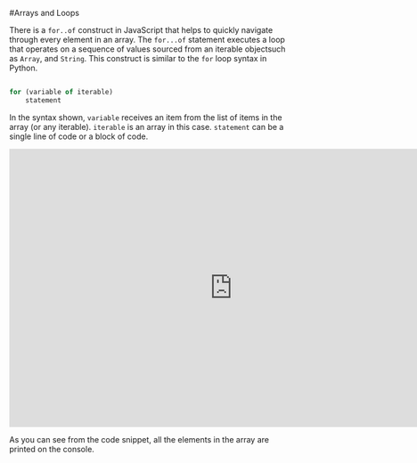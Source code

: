 #Arrays and Loops

There is a `for..of` construct in JavaScript that helps to quickly navigate through every element in an array. The `for...of` statement executes a loop that operates on a sequence of values sourced from an iterable objectsuch as `Array`, and `String`. This construct is similar to the `for` loop syntax in Python.

```js

for (variable of iterable)
    statement
```

<aside>

In the syntax shown, `variable` receives an item from the list of items in the array (or any iterable). `iterable` is an array in this case. `statement` can be a single line of code or a block of code.

</aside>

<iframe width="800" height="500" frameborder="0" src="https://pythontutor.com/iframe-embed.html#code=const%20animals%20%3D%20%5B%22goat%22,%20%22cow%22,%20%22lion%22,%20%22tiger%22,%20%22kangaroo%22%5D%0Afor%20%28const%20animal%20of%20animals%29%7B%0A%20%20%20%20console.log%28animal%29%0A%7D&codeDivHeight=400&codeDivWidth=350&cumulative=false&curInstr=14&heapPrimitives=nevernest&origin=opt-frontend.js&py=js&rawInputLstJSON=%5B%5D&textReferences=false"> </iframe>

<aside>

As you can see from the code snippet, all the elements in the array are printed on the console.

</aside>